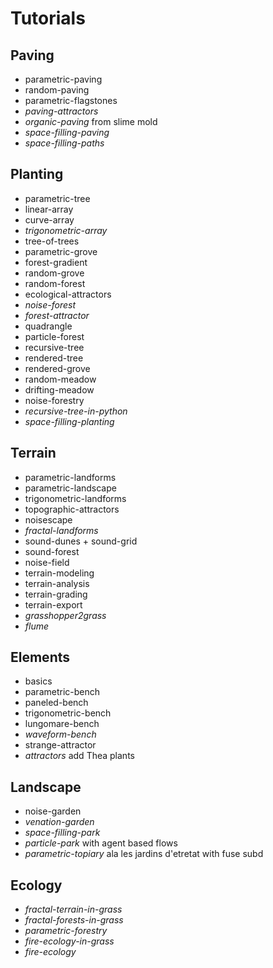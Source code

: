 # Tutorials

## Paving
* parametric-paving
* random-paving
* parametric-flagstones
* *paving-attractors*
* *organic-paving* from slime mold
* *space-filling-paving*
* *space-filling-paths*

## Planting
* parametric-tree
* linear-array
* curve-array
* *trigonometric-array*
* tree-of-trees
* parametric-grove
* forest-gradient
* random-grove
* random-forest
* ecological-attractors
* *noise-forest*
* *forest-attractor*
* quadrangle
* particle-forest
* recursive-tree
* rendered-tree
* rendered-grove
* random-meadow
* drifting-meadow
* noise-forestry
* *recursive-tree-in-python*
* *space-filling-planting*

## Terrain
* parametric-landforms
* parametric-landscape
* trigonometric-landforms
* topographic-attractors
* noisescape
* *fractal-landforms*
* sound-dunes + sound-grid
* sound-forest
* noise-field
* terrain-modeling
* terrain-analysis
* terrain-grading
* terrain-export
* *grasshopper2grass*
* *flume*

## Elements
* basics
* parametric-bench
* paneled-bench
* trigonometric-bench
* lungomare-bench
* *waveform-bench*
* strange-attractor
* *attractors* add Thea plants

## Landscape
* noise-garden
* *venation-garden*
* *space-filling-park*
* *particle-park* with agent based flows
* *parametric-topiary* ala les jardins d'etretat  with fuse subd

## Ecology
* *fractal-terrain-in-grass*
* *fractal-forests-in-grass*
* *parametric-forestry*
* *fire-ecology-in-grass*
* *fire-ecology*
